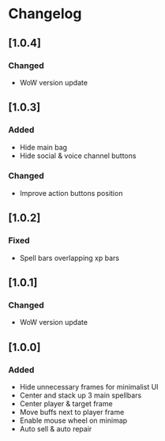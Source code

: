 # Changelog

## [1.0.4]

### Changed
- WoW version update


## [1.0.3]

### Added
- Hide main bag
- Hide social & voice channel buttons

### Changed
- Improve action buttons position


## [1.0.2]

### Fixed
- Spell bars overlapping xp bars


## [1.0.1]

### Changed
- WoW version update


## [1.0.0]

### Added
- Hide unnecessary frames for minimalist UI
- Center and stack up 3 main spellbars
- Center player & target frame
- Move buffs next to player frame
- Enable mouse wheel on minimap
- Auto sell & auto repair
